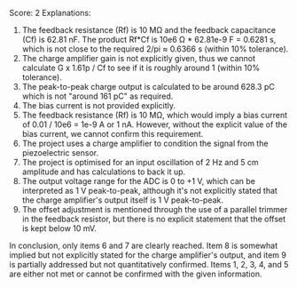 Score: 2
Explanations: 
1. The feedback resistance (Rf) is 10 MΩ and the feedback capacitance (Cf) is 62.81 nF. The product Rf*Cf is 10e6 Ω * 62.81e-9 F = 0.6281 s, which is not close to the required 2/pi ≈ 0.6366 s (within 10% tolerance).
2. The charge amplifier gain is not explicitly given, thus we cannot calculate G x 1.61p / Cf to see if it is roughly around 1 (within 10% tolerance).
3. The peak-to-peak charge output is calculated to be around 628.3 pC which is not "around 161 pC" as required.
4. The bias current is not provided explicitly.
5. The feedback resistance (Rf) is 10 MΩ, which would imply a bias current of 0.01 / 10e6 = 1e-9 A or 1 nA. However, without the explicit value of the bias current, we cannot confirm this requirement.
6. The project uses a charge amplifier to condition the signal from the piezoelectric sensor.
7. The project is optimised for an input oscillation of 2 Hz and 5 cm amplitude and has calculations to back it up.
8. The output voltage range for the ADC is 0 to +1 V, which can be interpreted as 1 V peak-to-peak, although it's not explicitly stated that the charge amplifier's output itself is 1 V peak-to-peak.
9. The offset adjustment is mentioned through the use of a parallel trimmer in the feedback resistor, but there is no explicit statement that the offset is kept below 10 mV.

In conclusion, only items 6 and 7 are clearly reached. Item 8 is somewhat implied but not explicitly stated for the charge amplifier's output, and item 9 is partially addressed but not quantitatively confirmed. Items 1, 2, 3, 4, and 5 are either not met or cannot be confirmed with the given information.